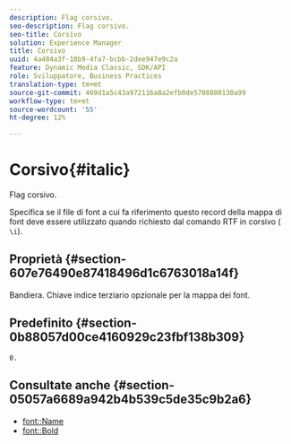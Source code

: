 ```yaml
---
description: Flag corsivo.
seo-description: Flag corsivo.
seo-title: Corsivo
solution: Experience Manager
title: Corsivo
uuid: 4a484a3f-18b9-4fa7-bcbb-2dee947e9c2a
feature: Dynamic Media Classic, SDK/API
role: Sviluppatore, Business Practices
translation-type: tm+mt
source-git-commit: 469d1a5c43a972116a8a2efb0de5708800130a99
workflow-type: tm+mt
source-wordcount: '55'
ht-degree: 12%

---
```



# Corsivo{#italic}

Flag corsivo.

Specifica se il file di font a cui fa riferimento questo record della mappa di font deve essere utilizzato quando richiesto dal comando RTF in corsivo ( `\i`).

## Proprietà {#section-607e76490e87418496d1c6763018a14f}

Bandiera. Chiave indice terziario opzionale per la mappa dei font.

## Predefinito {#section-0b88057d00ce4160929c23fbf138b309}

`0.`

## Consultate anche {#section-05057a6689a942b4b539c5de35c9b2a6}

* [font::Name](r-name-font.md#reference_C55889877DC54AABB60734DCDE86EE76)
* [font::Bold](../../../../../is-api/image-catalog/image-serving-api-ref/c-image-catalog-reference/c-font-map-reference/r-bold-font.md#reference-f7b017ef67574a29abfc3954ab64159c)
